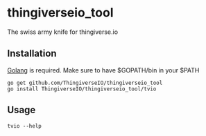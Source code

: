 # thingiverseio_tool
The swiss army knife for thingiverse.io

## Installation

[Golang](golang.org) is required. Make sure to have $GOPATH/bin in your $PATH

    go get github.com/ThingiverseIO/thingiverseio_tool
    go install ThingiverseIO/thingiverseio_tool/tvio

## Usage

    tvio --help
